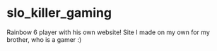 # slo_killer_gaming
Rainbow 6 player with his own website! Site I made on my own for my brother, who is a gamer :)
